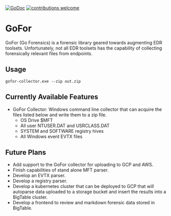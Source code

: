 [![GoDoc](https://godoc.org/github.com/AlecRandazzo/GoFor/pkg/gofor?status.png)](https://godoc.org/github.com/AlecRandazzo/GoFor/pkg/gofor) [![contributions welcome](https://img.shields.io/badge/contributions-welcome-brightgreen.svg?style=flat)](https://github.com/dwyl/esta/issues)

# GoFor
GoFor (Go Forensics) is a forensic library geared towards augmenting EDR toolsets. Unfortunately, not all EDR toolsets has the capability of collecting forensically relevant files from endpoints.

## Usage

```gofor-collector.exe --zip out.zip```

## Currently Available Features
- GoFor Collector: Windows command line collector that can acquire the files listed below and write them to a zip file.
  - OS Drive $MFT
  - All user NTUSER.DAT and USRCLASS.DAT
  - SYSTEM and SOFTWARE registry hives
  - All Windows event EVTX files

## Future Plans
- Add support to the GoFor collector for uploading to GCP and AWS.
- Finish capabilities of stand alone MFT parser.
- Develop an EVTX parser.
- Develop a registry parser.
- Develop a kubernetes cluster that can be deployed to GCP that will autoparse data uploaded to a storage bucket and insert the results into a BigTable cluster.
- Develop a frontend to review and markdown forensic data stored in BigTable.
